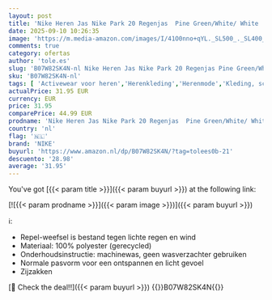 ```yaml
---
layout: post
title: 'Nike Heren Jas Nike Park 20 Regenjas  Pine Green/White/ White .  BV6881-302  XL'
date: 2025-09-10 10:26:35
image: 'https://m.media-amazon.com/images/I/41O0nno+qYL._SL500_._SL400_.jpg'
comments: true
category: ofertas
author: 'tole.es'
slug: 'B07W82SK4N-nl Nike Heren Jas Nike Park 20 Regenjas Pine Green/White/...'
sku: 'B07W82SK4N-nl'
tags: [ 'Activewear voor heren','Herenkleding','Herenmode','Kleding, schoenen & sieraden','Kleding, schoenen en sieraden','Regen- & sneeuwkleding heren','Regenjassen heren','nike','🇳🇱', ]
actualPrice: 31.95 EUR
currency: EUR
price: 31.95
comparePrice: 44.99 EUR
prodname: 'Nike Heren Jas Nike Park 20 Regenjas  Pine Green/White/ White .  BV6881-302  XL'
country: 'nl'
flag: '🇳🇱'
brand: 'NIKE'
buyurl: 'https://www.amazon.nl/dp/B07W82SK4N/?tag=tolees0b-21'
descuento: '28.98'
average: '31.95'
---
```


You've got [{{< param title >}}]({{< param buyurl >}}) at the following link:

[![{{< param prodname >}}]({{< param image >}})]({{< param buyurl >}})

ℹ️:

- Repel-weefsel is bestand tegen lichte regen en wind
- Materiaal: 100% polyester (gerecycled)
- Onderhoudsinstructie: machinewas, geen wasverzachter gebruiken
- Normale pasvorm voor een ontspannen en licht gevoel
- Zijzakken

[🛒 Check the deal!!]({{< param buyurl >}})
{{<world>}}B07W82SK4N{{</world>}}
